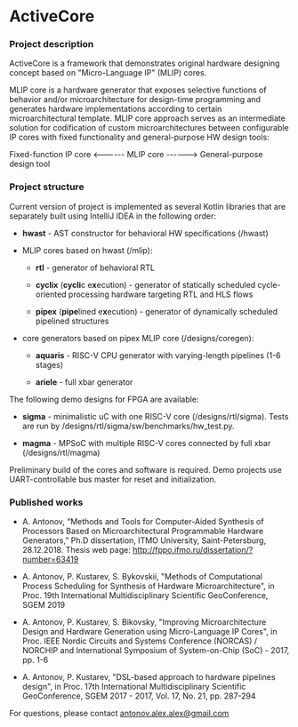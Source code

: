 # ActiveCore

### Project description

ActiveCore is a framework that demonstrates original hardware designing concept based on "Micro-Language IP" (MLIP) cores.

MLIP core is a hardware generator that exposes selective functions of behavior and/or microarchitecture for design-time programming and generates hardware implementations according to certain microarchitectural template. MLIP core approach serves as an intermediate solution for codification of custom microarchitectures between configurable IP cores with fixed functionality and general-purpose HW design tools:

Fixed-function IP core <------ MLIP core ------> General-purpose design tool

### Project structure

Current version of project is implemented as several Kotlin libraries that are separately built using IntelliJ IDEA in the following order:

* **hwast** - AST constructor for behavioral HW specifications (/hwast)

* MLIP cores based on hwast (/mlip):

	* **rtl** - generator of behavioral RTL

	* **cyclix** (**cycli**c e**x**ecution) - generator of statically scheduled cycle-oriented processing hardware targeting RTL and HLS flows

	* **pipex** (**pipe**lined e**x**ecution) - generator of dynamically scheduled pipelined structures

* core generators based on pipex MLIP core (/designs/coregen):

	* **aquaris** - RISC-V CPU generator with varying-length pipelines (1-6 stages)

	* **ariele** - full xbar generator

The following demo designs for FPGA are available:

* **sigma** - minimalistic uC with one RISC-V core (/designs/rtl/sigma). Tests are run by /designs/rtl/sigma/sw/benchmarks/hw_test.py.

* **magma** - MPSoC with multiple RISC-V cores connected by full xbar (/designs/rtl/magma)

Preliminary build of the cores and software is required. Demo projects use UART-controllable bus master for reset and initialization.

### Published works

* A. Antonov, “Methods and Tools for Computer-Aided Synthesis of Processors Based on Microarchitectural Programmable Hardware Generators,” Ph.D dissertation, ITMO University, Saint-Petersburg, 28.12.2018. Thesis web page: http://fppo.ifmo.ru/dissertation/?number=63419

* A. Antonov, P. Kustarev, S. Bykovskii, "Methods of Computational Process Scheduling for Synthesis of Hardware Microarchitecture", in Proc. 19th International Multidisciplinary Scientific GeoConference, SGEM 2019

* A. Antonov, P. Kustarev, S. Bikovsky, "Improving Microarchitecture Design and Hardware Generation using Micro-Language IP Cores", in Proc. IEEE Nordic Circuits and Systems Conference (NORCAS) / NORCHIP and International Symposium of System-on-Chip (SoC) - 2017, pp. 1-6

* A. Antonov, P. Kustarev, "DSL-based approach to hardware pipelines design", in Proc. 17th International Multidisciplinary Scientific GeoConference, SGEM 2017 - 2017, Vol. 17, No. 21, pp. 287-294

For questions, please contact antonov.alex.alex@gmail.com
